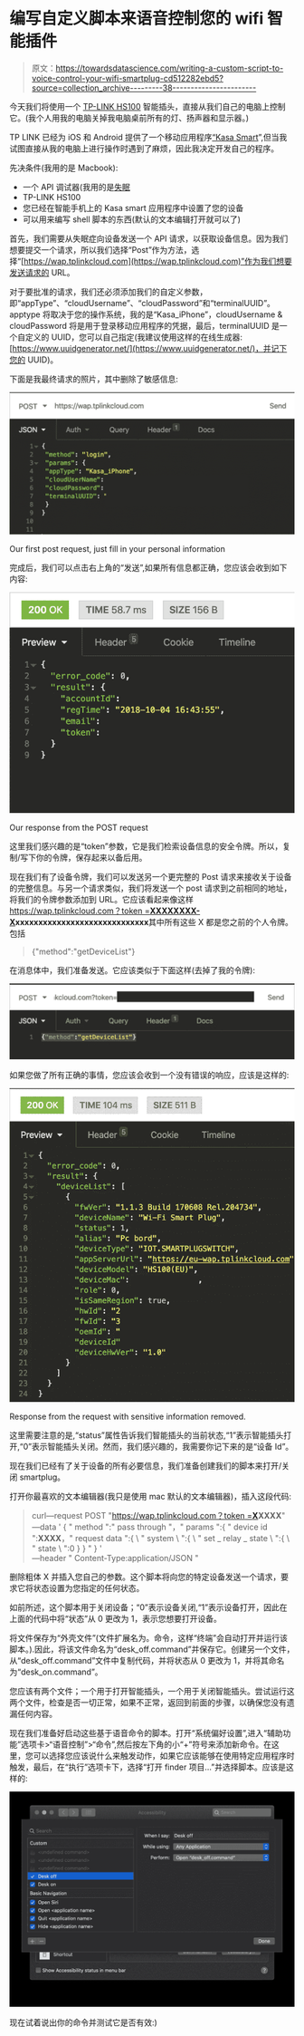 # 编写自定义脚本来语音控制您的 wifi 智能插件

> 原文：<https://towardsdatascience.com/writing-a-custom-script-to-voice-control-your-wifi-smartplug-cd512282ebd5?source=collection_archive---------38----------------------->

今天我们将使用一个 [TP-LINK HS100](https://www.tp-link.com/uk/home-networking/smart-plug/hs100/) 智能插头，直接从我们自己的电脑上控制它。(我个人用我的电脑关掉我电脑桌前所有的灯、扬声器和显示器。)

TP LINK 已经为 iOS 和 Android 提供了一个移动应用程序[“Kasa Smart](https://apps.apple.com/us/app/kasa-smart/id1034035493)”,但当我试图直接从我的电脑上进行操作时遇到了麻烦，因此我决定开发自己的程序。

先决条件(我用的是 Macbook):

*   一个 API 调试器(我用的是[失眠](https://insomnia.rest/)
*   TP-LINK HS100
*   您已经在智能手机上的 Kasa smart 应用程序中设置了您的设备
*   可以用来编写 shell 脚本的东西(默认的文本编辑打开就可以了)

首先，我们需要从失眠症向设备发送一个 API 请求，以获取设备信息。因为我们想要提交一个请求，所以我们选择“Post”作为方法，选择“[https://wap.tplinkcloud.com](https://wap.tplinkcloud.com)”作为我们想要发送请求的 URL。

对于要批准的请求，我们还必须添加我们的自定义参数，即“appType”、“cloudUsername”、“cloudPassword”和“terminalUUID”。apptype 将取决于您的操作系统，我的是“Kasa_iPhone”，cloudUsername & cloudPassword 将是用于登录移动应用程序的凭据，最后，terminalUUID 是一个自定义的 UUID，您可以自己指定(我建议使用这样的在线生成器:[https://www.uuidgenerator.net/](https://www.uuidgenerator.net/)，并记下您的 UUID)。

下面是我最终请求的照片，其中删除了敏感信息:

![](img/6efa0be17b021ea8c5e7a917a128df97.png)

Our first post request, just fill in your personal information

完成后，我们可以点击右上角的“发送”,如果所有信息都正确，您应该会收到如下内容:

![](img/fd5e816215b284fa9aa6a91ebb82ab90.png)

Our response from the POST request

这里我们感兴趣的是“token”参数，它是我们检索设备信息的安全令牌。所以，复制/写下你的令牌，保存起来以备后用。

现在我们有了设备令牌，我们可以发送另一个更完整的 Post 请求来接收关于设备的完整信息。与另一个请求类似，我们将发送一个 post 请求到之前相同的地址，将我们的令牌参数添加到 URL。它应该看起来像这样[https://wap.tplinkcloud.com？token =**XXXXXXXX-X**](https://wap.tplinkcloud.com?token=196aeb02-B4uSpUgDHG5STPdgSP6pYY0)**xxxxxxxxxxxxxxxxxxxxxxxxxxxxx**其中所有这些 X 都是您之前的个人令牌。包括

> {"method":"getDeviceList"}

在消息体中，我们准备发送。它应该类似于下面这样(去掉了我的令牌):

![](img/8d7c0821b582a198e7025867b384da47.png)

如果您做了所有正确的事情，您应该会收到一个没有错误的响应，应该是这样的:

![](img/46b7182afef5a9107758f9f29a26e88b.png)

Response from the request with sensitive information removed.

这里需要注意的是,“status”属性告诉我们智能插头的当前状态,“1”表示智能插头打开,“0”表示智能插头关闭。然而，我们感兴趣的，我需要你记下来的是“设备 Id”。

现在我们已经有了关于设备的所有必要信息，我们准备创建我们的脚本来打开/关闭 smartplug。

打开你最喜欢的文本编辑器(我只是使用 mac 默认的文本编辑器)，插入这段代码:

> curl—request POST "[https://wap.tplinkcloud.com？token =**X**](https://wap.tplinkcloud.com?token=196aeb02-B4uSpUgDHG5STPdgSP6pYY0)**XXXX**" \
> —data ' { " method ":" pass through "，" params ":{ " device id ":**XXXX**，" request data ":{ \ " system \ ":{ \ " set _ relay _ state \ ":{ \ " state \ ":0 } } " } ' \
> —header " Content-Type:application/JSON "

删除粗体 X 并插入您自己的参数。这个脚本将向您的特定设备发送一个请求，要求它将状态设置为您指定的任何状态。

如前所述，这个脚本用于关闭设备；“0”表示设备关闭,“1”表示设备打开，因此在上面的代码中将“状态”从 0 更改为 1，表示您想要打开设备。

将文件保存为“外壳文件”(文件扩展名为。命令，这样“终端”会自动打开并运行该脚本。).因此，将该文件命名为“desk_off.command”并保存它。创建另一个文件，从“desk_off.command”文件中复制代码，并将状态从 0 更改为 1，并将其命名为“desk_on.command”。

您应该有两个文件；一个用于打开智能插头，一个用于关闭智能插头。尝试运行这两个文件，检查是否一切正常，如果不正常，返回到前面的步骤，以确保您没有遗漏任何内容。

现在我们准备好启动这些基于语音命令的脚本。打开“系统偏好设置”,进入“辅助功能”选项卡>“语音控制”>“命令”,然后按左下角的小“+”符号来添加新命令。在这里，您可以选择您应该说什么来触发动作，如果它应该能够在使用特定应用程序时触发，最后，在“执行”选项卡下，选择“打开 finder 项目…”并选择脚本。应该是这样的:

![](img/3158e5e467392168b72a2050e332f7b8.png)

现在试着说出你的命令并测试它是否有效:)